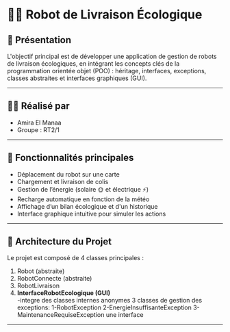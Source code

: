 # 🤖🌱 Robot de Livraison Écologique

## 📌 Présentation

L'objectif principal est de développer une application de gestion de robots de livraison écologiques, en intégrant les concepts clés de la programmation orientée objet (POO) : héritage, interfaces, exceptions, classes abstraites et interfaces graphiques (GUI).

---

## 👩‍💻 Réalisé par

- Amira El Manaa
- Groupe : RT2/1

---

## 🧭 Fonctionnalités principales

- Déplacement du robot sur une carte
- Chargement et livraison de colis
- Gestion de l’énergie (solaire 🌞 et électrique ⚡)
- Recharge automatique en fonction de la météo
- Affichage d’un bilan écologique et d'un historique
- Interface graphique intuitive pour simuler les actions

---

## 🧱 Architecture du Projet

Le projet est composé de 4 classes principales :

1. Robot (abstraite)
2. RobotConnecte (abstraite) 
3. RobotLivraison
4. **InterfaceRobotEcologique (GUI)**  
   -integre des classes internes anonymes
3 classes de gestion des exceptions:
  1-RobotException
  2-EnergieInsuffisanteException
  3-MaintenanceRequiseException
une interface
 
---












